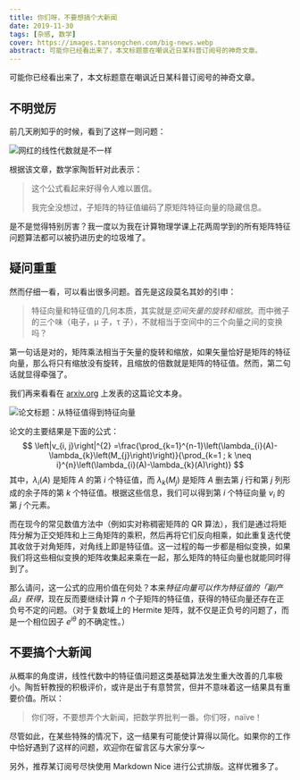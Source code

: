 ```yaml
---
title: 你们呀，不要想搞个大新闻
date: 2019-11-30
tags: [杂感, 数学]
cover: https://images.tansongchen.com/big-news.webp
abstract: 可能你已经看出来了，本文标题意在嘲讽近日某科普订阅号的神奇文章。
---
```


可能你已经看出来了，本文标题意在嘲讽近日某科普订阅号的神奇文章。

## 不明觉厉

前几天刷知乎的时候，看到了这样一则问题：

![网红的线性代数就是不一样](http://img.candobear.com/2019-11-17-230052.png)

根据该文章，数学家陶哲轩对此表示：

> 这个公式看起来好得令人难以置信。
>
> 我完全没想过，子矩阵的特征值编码了原矩阵特征向量的隐藏信息。

是不是觉得特别厉害？我一度以为我在计算物理学课上花两周学到的所有矩阵特征问题算法都可以被扔进历史的垃圾堆了。

## 疑问重重

然而仔细一看，可以看出很多问题。首先是这段莫名其妙的引申：

> 特征向量和特征值的几何本质，其实就是*空间矢量的旋转和缩放*。而中微子的三个味（电子，μ 子，τ 子），不就相当于空间中的三个向量之间的变换吗？

第一句话是对的，矩阵乘法相当于矢量的旋转和缩放，如果矢量恰好是矩阵的特征向量，那么将只有缩放没有旋转，且缩放的倍数就是矩阵的特征值。然而，第二句话就显得牵强了。

我们再来看看在 [arxiv.org](一个在公有区域发表论文的平台。) 上发表的这篇论文本身。

![论文标题：从特征值得到特征向量](http://img.candobear.com/2019-11-17-233157.png)

论文的主要结果是下面的公式：
$$
\left|v_{i, j}\right|^{2} =\frac{\prod_{k=1}^{n-1}\left(\lambda_{i}(A)-\lambda_{k}\left(M_{j}\right)\right)}{\prod_{k=1 ; k \neq i}^{n}\left(\lambda_{i}(A)-\lambda_{k}(A)\right)}
$$
其中，$\lambda_i(A)$ 是矩阵 $A$ 的第 $i$ 个特征值，而 $\lambda_k(M_j)$ 是矩阵 $A$ 删去第 $j$ 行和第 $j$ 列形成的余子阵的第 $k$ 个特征值。根据这些信息，我们可以得到第 $i$ 个特征向量 $v_i$ 的第 $j$ 个元素。

而在现今的常见数值方法中（例如实对称稠密矩阵的 QR 算法），我们是通过将矩阵分解为正交矩阵和上三角矩阵的乘积，然后再将它们反向相乘，如此重复迭代使其收敛于对角矩阵，对角线上即是特征值。这一过程的每一步都是相似变换，如果我们将这些相似变换的矩阵收集起来乘在一起，那么矩阵的特征向量也就能同时得到了。

那么请问，这一公式的应用价值在何处？本来*特征向量可以作为特征值的「副产品」获得*，现在反而要继续计算 $n$ 个子矩阵的特征值，获得的特征向量还存在正负号不定的问题。（对于复数域上的 Hermite 矩阵，就不仅是正负号的问题了，而是一个相位因子 $e^{i\theta}$ 的不确定性。）

## 不要搞个大新闻

从概率的角度讲，线性代数中的特征值问题这类基础算法发生重大改善的几率极小。陶哲轩教授的积极评价，或许是出于有意赞赏，但并不意味着这一结果具有重要价值。所以：

> 你们呀，不要想弄个大新闻，把数学界批判一番。你们呀，naïve！

尽管如此，在某些特殊的情况下，这一结果有可能使计算得以简化。如果你的工作中恰好遇到了这样的问题，欢迎你在留言区与大家分享～



另外，推荐某订阅号尽快使用 Markdown Nice 进行公式排版。这样优雅多了。
